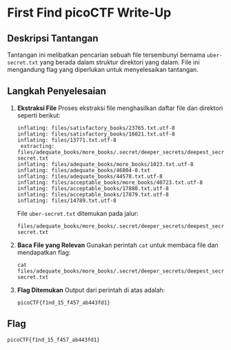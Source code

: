 # First Find picoCTF Write-Up

## Deskripsi Tantangan
Tantangan ini melibatkan pencarian sebuah file tersembunyi bernama `uber-secret.txt` yang berada dalam struktur direktori yang dalam. File ini mengandung flag yang diperlukan untuk menyelesaikan tantangan.

## Langkah Penyelesaian

1. **Ekstraksi File**
   Proses ekstraksi file menghasilkan daftar file dan direktori seperti berikut:
   ```
   inflating: files/satisfactory_books/23765.txt.utf-8  
   inflating: files/satisfactory_books/16021.txt.utf-8  
   inflating: files/13771.txt.utf-8   
    extracting: files/adequate_books/more_books/.secret/deeper_secrets/deepest_secrets/uber-secret.txt  
   inflating: files/adequate_books/more_books/1023.txt.utf-8  
   inflating: files/adequate_books/46804-0.txt  
   inflating: files/adequate_books/44578.txt.utf-8  
   inflating: files/acceptable_books/more_books/40723.txt.utf-8  
   inflating: files/acceptable_books/17880.txt.utf-8  
   inflating: files/acceptable_books/17879.txt.utf-8  
   inflating: files/14789.txt.utf-8
   ```
   File `uber-secret.txt` ditemukan pada jalur:
   ```
   files/adequate_books/more_books/.secret/deeper_secrets/deepest_secrets/uber-secret.txt
   ```

2. **Baca File yang Relevan**
   Gunakan perintah `cat` untuk membaca file dan mendapatkan flag:
   ```
   cat files/adequate_books/more_books/.secret/deeper_secrets/deepest_secrets/uber-secret.txt
   ```

3. **Flag Ditemukan**
   Output dari perintah di atas adalah:
   ```
   picoCTF{f1nd_15_f457_ab443fd1}
   ```

## Flag
```
picoCTF{f1nd_15_f457_ab443fd1}
```
